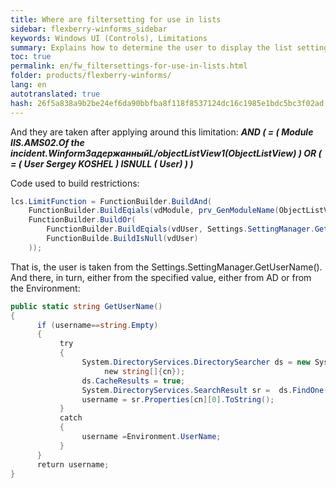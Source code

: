 ```yaml
---
title: Where are filtersetting for use in lists
sidebar: flexberry-winforms_sidebar
keywords: Windows UI (Controls), Limitations
summary: Explains how to determine the user to display the list settings for the current user only
toc: true
permalink: en/fw_filtersettings-for-use-in-lists.html
folder: products/flexberry-winforms/
lang: en
autotranslated: true
hash: 26f5a838a9b2be24ef6da90bbfba8f118f8537124dc16c1985e1bdc5bc3f02ad
---
```


And they are taken after applying around this limitation: ___AND ( = ( Module IIS.AMS02.Of the incident.WinformЗадержанныйL/objectListView1(ObjectListView) ) OR ( = ( User Sergey KOSHEL ) ISNULL ( User) ) )___

Code used to build restrictions:

```csharp
lcs.LimitFunction = FunctionBuilder.BuildAnd(
    FunctionBuilder.BuildEqials(vdModule, prv_GenModuleName(ObjectListView)),
    FunctionBuilder.BuildOr(
        FunctionBuilder.BuildEqials(vdUser, Settings.SettingManager.GetUserName()),
        FunctionBuilde.BuildIsNull(vdUser)
    ));
```

That is, the user is taken from the Settings.SettingManager.GetUserName(). And there, in turn, either from the specified value, either from AD or from the Environment:

```csharp
public static string GetUserName()
{
      if (username==string.Empty)
      {
           try
           {
                System.DirectoryServices.DirectorySearcher ds = new System.DirectoryServices.DirectorySearcher("(&(objectClass=user)(sAMAccountName= "+Environment.UserName+"))",
                     new string[]{cn});
                ds.CacheResults = true;
                System.DirectoryServices.SearchResult sr =  ds.FindOne();
                username = sr.Properties[cn][0].ToString();
           }
           catch
           {
                username =Environment.UserName;
           }
      }
      return username;
}
```


